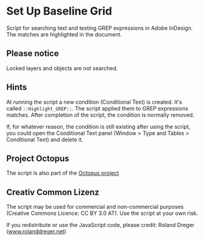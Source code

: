 ﻿# Set Up Baseline Grid

Script for searching text and testing GREP expressions in Adobe InDesign. The matches are highlighted in the document.

## Please notice

Locked layers and objects are not searched.
    
## Hints 

At running the script a new condition (Conditional Text) is created. It's called `::Highlight_GREP::`. The script applied them to GREP expressions matches. After completion of the script, the condition is normally removed.

If, for whatever reason, the condition is still existing after using the script, you could open the Conditional Text panel (Window > Type and Tables > Conditional Text) and delete it.

## Project Octopus

The script is also part of the [Octopus project](https://www.project-octopus.net/script-setup-baselinescript/)

## Creativ Common Lizenz

The script may be used for commercial and non-commercial purposes (Creative Commons Licence: CC BY 3.0 AT). Use the script at your own risk.

If you redistribute or use the JavaScript code, please credit: Roland Dreger (www.rolanddreger.net)

